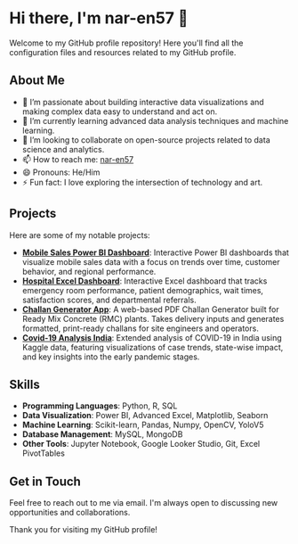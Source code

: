 # Hi there, I'm nar-en57 👋

Welcome to my GitHub profile repository! Here you'll find all the configuration files and resources related to my GitHub profile.

## About Me

- 👀 I’m passionate about building interactive data visualizations and making complex data easy to understand and act on.
- 🌱 I’m currently learning advanced data analysis techniques and machine learning.
- 💞️ I’m looking to collaborate on open-source projects related to data science and analytics.
- 📫 How to reach me: [nar-en57](mailto:narenjamdar57@gmail.com)
- 😄 Pronouns: He/Him
- ⚡ Fun fact: I love exploring the intersection of technology and art.

## Projects

Here are some of my notable projects:

- **[Mobile Sales Power BI Dashboard](https://github.com/nar-en57/Mobile-Sales-Power-BI-Dashboard)**: Interactive Power BI dashboards that visualize mobile sales data with a focus on trends over time, customer behavior, and regional performance.
- **[Hospital Excel Dashboard](https://github.com/nar-en57/Hospital-Dashboard-Using-Excel)**: Interactive Excel dashboard that tracks emergency room performance, patient demographics, wait times, satisfaction scores, and departmental referrals.
- **[Challan Generator App](https://github.com/nar-en57/Challan-Generator-App)**: A web-based PDF Challan Generator built for Ready Mix Concrete (RMC) plants. Takes delivery inputs and generates formatted, print-ready challans for site engineers and operators.
- **[Covid-19 Analysis India](https://github.com/nar-en57/COVID19-India-Analysis-Extended)**: Extended analysis of COVID-19 in India using Kaggle data, featuring visualizations of case trends, state-wise impact, and key insights into the early pandemic stages.

## Skills

- **Programming Languages**: Python, R, SQL
- **Data Visualization**: Power BI, Advanced Excel, Matplotlib, Seaborn
- **Machine Learning**: Scikit-learn, Pandas, Numpy, OpenCV, YoloV5
- **Database Management**: MySQL, MongoDB
- **Other Tools**: Jupyter Notebook, Google Looker Studio, Git, Excel PivotTables

## Get in Touch

Feel free to reach out to me via email. I'm always open to discussing new opportunities and collaborations.

Thank you for visiting my GitHub profile!

<!---
nar-en57/nar-en57 is a ✨ special ✨ repository because its `README.md` (this file) appears on your GitHub profile.
You can click the Preview link to take a look at your changes.
--->

